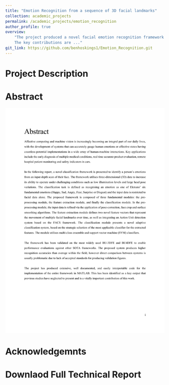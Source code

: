 ```yaml
---
title: "Emotion Recognition from a sequence of 3D facial landmarks"
collection: academic_projects
permalink: /academic_projects/emotion_recognition
author_profile: true
overview: 
    "The project produced a novel facial emotion recognition framework that can be used to classify images. <br>
    The key contributions are ..."
git_link: https://github.com/benhoskings1/Emotion_Recognition.git
---
```

# Project Description 


# Abstract
<img src="/images/EmotionAbstract.pdf" alt="emotion-recognition-abstract" width="900"/>

# Acknowledgemnts

# Downlaod Full Technical Report